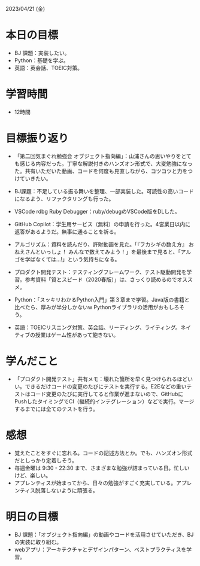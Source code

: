 2023/04/21 (金)

# 本日の目標

- BJ 課題：実装したい。
- Python：基礎を学ぶ。
- 英語：英会話、TOEIC対策。

# 学習時間

- 12時間

# 目標振り返り

- 「第二回気まぐれ勉強会 オブジェクト指向編」：山浦さんの思いやりをとても感じる内容だった。丁寧な解説付きのハンズオン形式で、大変勉強になった。共有いただいた動画、コードを何度も見直しながら、コツコツと力をつけていきたい。

- BJ課題：不足している振る舞いを整理、一部実装した。可読性の高いコードになるよう、リファクタリングも行った。

- VSCode rdbg Ruby Debugger：ruby/debugのVSCode版をDLした。

- GitHub Copilot：学生用サービス（無料）の申請を行った。4営業日以内に返答があるようだ。無事に通ることを祈る。

- アルゴリズム：資料を読んだり、許財動画を見た。「『フカシギの数え方』 おねえさんといっしょ！ みんなで数えてみよう！」を最後まで見ると、「アルゴを学ばなくては...!」という気持ちになる。

- プロダクト開発テスト：テスティングフレームワーク、テスト駆動開発を学習。参考資料「質とスピード（2020春版）」は、さっくり読めるのでオススメ。

- Python：「スッキリわかるPython入門」第３章まで学習。Java版の書籍と比べたら、厚みが半分しかないw Pythonライブラリの活用がおもしろそう。

- 英語：TOEICリスニング対策、英会話、リーディング、ライティング。ネイティブの授業はゲーム性があって飽きない。

# 学んだこと

- 「プロダクト開発テスト」共有メモ：壊れた箇所を早く見つけられるほどいい。できるだけコードの変更のたびにテストを実行する。E2Eなどの重いテストはコード変更のたびに実行してると作業が進まないので、GitHubにPushしたタイミングでCI（継続的インテグレーション）などで実行。マージするまでには全てのテストを行う。

# 感想

- 覚えたことをすぐに忘れる。コードの記述方法とか。でも、ハンズオン形式だとしっかり定着しそう。
- 毎週金曜は 9:30 - 22:30 まで、さまざまな勉強が詰まっている日。忙しいけど、楽しい。
- アプレンティスが始まってから、日々の勉強がすごく充実している。アプレンティス脱落しないように頑張る。

# 明日の目標

- BJ 課題：「オブジェクト指向編」の動画やコードを活用させていただき、BJの実装に取り組む。
- webアプリ：アーキテクチャとデザインパターン、ベストプラクティスを学習。
